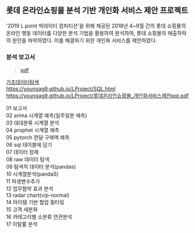 ## 롯데 온라인쇼핑몰 분석 기반 개인화 서비스 제안 프로젝트

 '2019 L.point 빅데이터 컴피티션'을 위해 제공된 2018년 4~9월 간의 롯데 쇼핑몰의 온라인 행동 데이터를 다양한 분석 기법을 활용하여 분석하여, 롯데 쇼핑몰의 매출하락의 원인을 파악하였다. 이를 해결하기 위한 개인화 서비스를 제안하였다.


### 분석 보고서
>[pdf](https://youngag9.github.io/LProject/롯데_보고서.pdf)  

[기초데이터탐색](https://youngag9.github.io/LProject/01_기초데이터탐색.html)  
https://youngag9.github.io/LProject/SQL.html  
https://youngag9.github.io/LProject/롯데온라인쇼핑몰_개인화서비스제안ppt.pdf  

01 보고서  
02 arima 시계열 예측(일주일분 예측)  
03 대대분류 시계열 분석  
04 prophet 시계열 예측  
05 pytorch 한달 구매액 예측  
06 sql 테이블에 담기  
07 데이터 정제  
08 raw 데이터 탐색  
09 탐색적 데이터 분석(pandas)  
10 시계열분석(pandaS)  
11 파생변수추가  
12 업무협약 효과 분석  
13 radar chart(vip-normal)  
14 아이템 기반 협업 필터링  
15 고객 세분화  
16 카테고리별 소분류 연관분석  
17 이탈률 분석  
